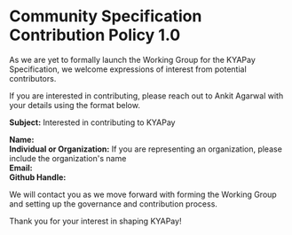 # Community Specification Contribution Policy 1.0

As we are yet to formally launch the Working Group for the KYAPay Specification, we welcome expressions of interest from potential contributors.

If you are interested in contributing, please reach out to Ankit Agarwal with your details using the format below.

**Subject:** Interested in contributing to KYAPay

**Name:**  
**Individual or Organization:** If you are representing an organization, please include the organization's name  
**Email:**  
**Github Handle:**  

We will contact you as we move forward with forming the Working Group and setting up the governance and contribution process.

Thank you for your interest in shaping KYAPay!
